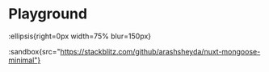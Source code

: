 # Playground

:ellipsis{right=0px width=75% blur=150px}

:sandbox{src="https://stackblitz.com/github/arashsheyda/nuxt-mongoose-minimal"}
